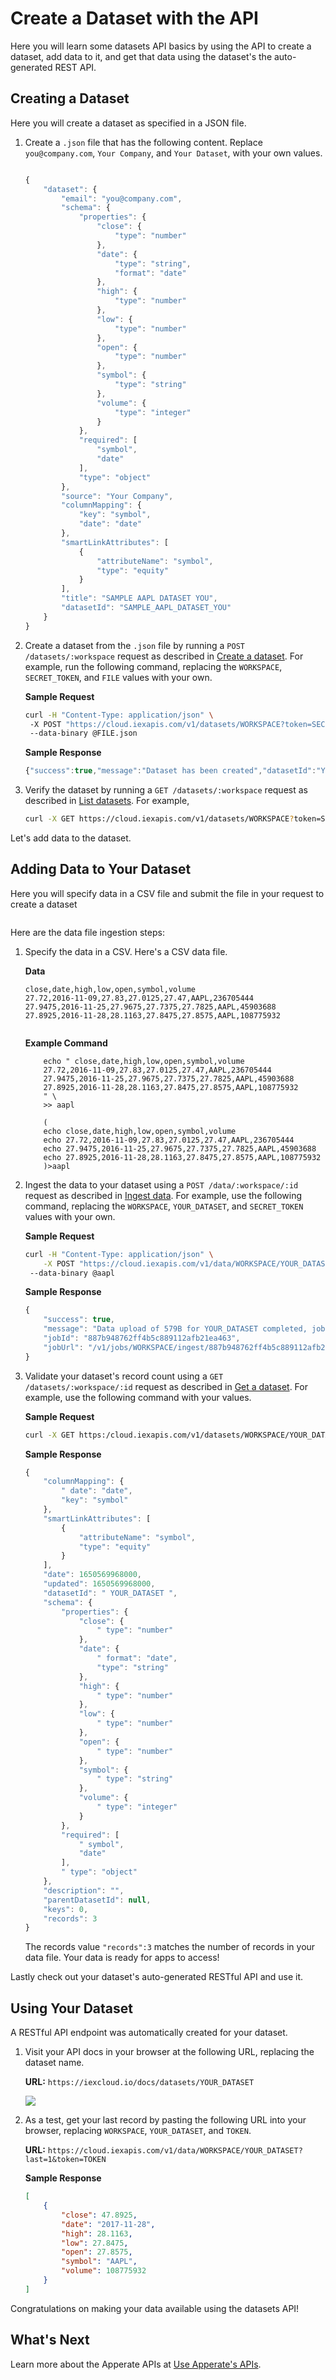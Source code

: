 # Create a Dataset with the API

Here you will learn some datasets API basics by using the API to create a dataset, add data to it, and get that data using the dataset's the auto-generated REST API.

## Creating a Dataset

Here you will create a dataset as specified in a JSON file.

1. Create a `.json` file that has the following content. Replace `you@company.com`, `Your Company`, and `Your Dataset`, with your own values.

    ``` {important} The \_system prefix (case-insensitive) is reserved for Apperate system tables and columns. You must not prefix dataset IDs or dataset property names with \_system.
    ```

    ```javascript
    { 
        "dataset": { 
            "email": "you@company.com", 
            "schema": { 
                "properties": { 
                    "close": { 
                        "type": "number" 
                    }, 
                    "date": { 
                        "type": "string", 
                        "format": "date" 
                    }, 
                    "high": { 
                        "type": "number" 
                    }, 
                    "low": { 
                        "type": "number" 
                    }, 
                    "open": { 
                        "type": "number" 
                    }, 
                    "symbol": { 
                        "type": "string" 
                    }, 
                    "volume": { 
                        "type": "integer" 
                    } 
                }, 
                "required": [ 
                    "symbol", 
                    "date" 
                ], 
                "type": "object" 
            }, 
            "source": "Your Company", 
            "columnMapping": { 
                "key": "symbol", 
                "date": "date" 
            }, 
            "smartLinkAttributes": [
                { 
                    "attributeName": "symbol", 
                    "type": "equity" 
                }
            ], 
            "title": "SAMPLE AAPL DATASET YOU", 
            "datasetId": "SAMPLE_AAPL_DATASET_YOU" 
        } 
    }
    ```

1. Create a dataset from the `.json` file by running a `POST /datasets/:workspace` request as described in [Create a dataset](https://iexcloud.io/docs/apperate-apis/datasets/create-a-dataset). For example, run the following command, replacing the `WORKSPACE`, `SECRET_TOKEN`, and `FILE` values with your own.

    **Sample Request**

    ```bash
    curl -H "Content-Type: application/json" \
     -X POST "https://cloud.iexapis.com/v1/datasets/WORKSPACE?token=SECRET_TOKEN" \
     --data-binary @FILE.json
    ```

    **Sample Response**
    
    ```javascript
    {"success":true,"message":"Dataset has been created","datasetId":"YOUR_DATASET"}
    ```

1. Verify the dataset by running a `GET /datasets/:workspace` request as described in [List datasets](https://iexcloud.io/docs/apperate-apis/datasets/list-datasets). For example,

    ```bash
    curl -X GET https://cloud.iexapis.com/v1/datasets/WORKSPACE?token=SECRET_TOKEN
    ```

Let's add data to the dataset.

## Adding Data to Your Dataset

Here you will specify data in a CSV file and submit the file in your request to create a dataset

``` {note} You can specify data in text files that use CSV, JSON, and JSONL formats. The product supports CSV files that use the following common data delimiters: comma (,), tab, or pipe (\|) characters.
```

Here are the data file ingestion steps:

1. Specify the data in a CSV. Here's a CSV data file. 

    **Data** 

    ```
    close,date,high,low,open,symbol,volume
    27.72,2016-11-09,27.83,27.0125,27.47,AAPL,236705444
    27.9475,2016-11-25,27.9675,27.7375,27.7825,AAPL,45903688
    27.8925,2016-11-28,28.1163,27.8475,27.8575,AAPL,108775932
    ```

    ``` {tip} Create the file using the following Example Command for your operating system.
    ```

    **Example Command** 

    ```{tab} Linux/MacOS
        echo " close,date,high,low,open,symbol,volume
        27.72,2016-11-09,27.83,27.0125,27.47,AAPL,236705444
        27.9475,2016-11-25,27.9675,27.7375,27.7825,AAPL,45903688
        27.8925,2016-11-28,28.1163,27.8475,27.8575,AAPL,108775932
        " \
        >> aapl
    ```

    ```{tab} Windows
        (
        echo close,date,high,low,open,symbol,volume
        echo 27.72,2016-11-09,27.83,27.0125,27.47,AAPL,236705444
        echo 27.9475,2016-11-25,27.9675,27.7375,27.7825,AAPL,45903688
        echo 27.8925,2016-11-28,28.1163,27.8475,27.8575,AAPL,108775932
        )>aapl
    ```

1. Ingest the data to your dataset using a `POST /data/:workspace/:id` request as described in [Ingest data](https://iexcloud.io/docs/apperate-apis/datasets/ingest-data). For example, use the following command, replacing the `WORKSPACE`, `YOUR_DATASET`, and `SECRET_TOKEN` values with your own.

    **Sample Request**

    ```bash
    curl -H "Content-Type: application/json" \
        -X POST "https://cloud.iexapis.com/v1/data/WORKSPACE/YOUR_DATASET?token=SECRET_TOKEN" \
     --data-binary @aapl
    ```

    **Sample Response** 

    ```javascript
    {
        "success": true,
        "message": "Data upload of 579B for YOUR_DATASET completed, jobId: 887b948762ff4b5c889112afb21ea463 has been created",
        "jobId": "887b948762ff4b5c889112afb21ea463",
        "jobUrl": "/v1/jobs/WORKSPACE/ingest/887b948762ff4b5c889112afb21ea463"
    }
    ```

1. Validate your dataset's record count using a `GET /datasets/:workspace/:id` request as described in [Get a dataset](https://iexcloud.io/docs/apperate-apis/datasets/get-a-dataset). For example, use the following command with your values.

    **Sample Request**

    ```bash
    curl -X GET https:/cloud.iexapis.com/v1/datasets/WORKSPACE/YOUR_DATASET?token=TOKEN
    ```

    **Sample Response** 

    ```javascript
    {
        "columnMapping": {
            " date": "date",
            "key": "symbol"
        },
        "smartLinkAttributes": [
            { 
                "attributeName": "symbol", 
                "type": "equity" 
            }
        ], 
        "date": 1650569968000,
        "updated": 1650569968000,
        "datasetId": " YOUR_DATASET ",
        "schema": {
            "properties": {
                "close": {
                    " type": "number"
                },
                "date": {
                    " format": "date",
                    "type": "string"
                },
                "high": {
                    " type": "number"
                },
                "low": {
                    " type": "number"
                },
                "open": {
                    " type": "number"
                },
                "symbol": {
                    " type": "string"
                },
                "volume": {
                    " type": "integer"
                }
            },
            "required": [
                " symbol",
                "date"
            ],
            " type": "object"
        },
        "description": "",
        "parentDatasetId": null,
        "keys": 0,
        "records": 3
    }
    ```

    The records value `"records":3` matches the number of records in your data file. Your data is ready for apps to access!

Lastly check out your dataset's auto-generated RESTful API and use it.

## Using Your Dataset

A RESTful API endpoint was automatically created for your dataset.

1. Visit your API docs in your browser at the following URL, replacing the dataset name. 

    **URL:** `https://iexcloud.io/docs/datasets/YOUR_DATASET` 

    ![](./creating-a-dataset-with-the-api/custom-dataset-api-docs.png)

1. As a test, get your last record by pasting the following URL into your browser, replacing `WORKSPACE`, `YOUR_DATASET`, and `TOKEN`. 

    **URL:** `https://cloud.iexapis.com/v1/data/WORKSPACE/YOUR_DATASET?last=1&token=TOKEN`

    **Sample Response** 

    ```json
    [
        {
            "close": 47.8925,
            "date": "2017-11-28",
            "high": 28.1163,
            "low": 27.8475,
            "open": 27.8575,
            "symbol": "AAPL",
            "volume": 108775932
        }
    ]
    ```

Congratulations on making your data available using the datasets API!

## What's Next

Learn more about the Apperate APIs at [Use Apperate's APIs](../developer-tools/use-apperate-apis.md).